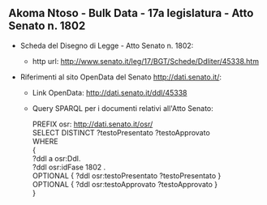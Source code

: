 ## Akoma Ntoso - Bulk Data - 17a legislatura - Atto Senato n. 1802 ##

* Scheda del Disegno di Legge - Atto Senato n. 1802:
	* http url: http://www.senato.it/leg/17/BGT/Schede/Ddliter/45338.htm

* Riferimenti al sito OpenData del Senato http://dati.senato.it/:
	* Link OpenData: http://dati.senato.it/ddl/45338
	* Query SPARQL per i documenti relativi all'Atto Senato:

        PREFIX osr: <http://dati.senato.it/osr/>  
		SELECT DISTINCT ?testoPresentato ?testoApprovato  
		WHERE  
		{  
		    ?ddl a osr:Ddl.  
		    ?ddl osr:idFase 1802 .  
		    OPTIONAL { ?ddl osr:testoPresentato ?testoPresentato }  
		    OPTIONAL { ?ddl osr:testoApprovato ?testoApprovato }  
		}
		